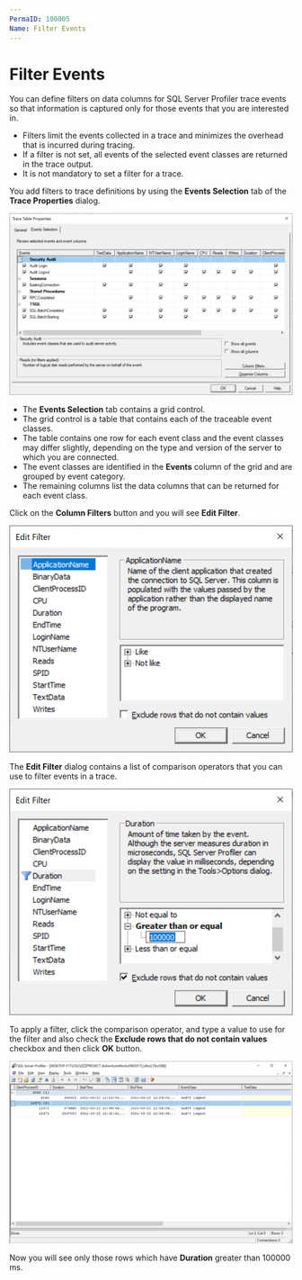 ```yaml
---
PermaID: 100005
Name: Filter Events
---
```


# Filter Events

You can define filters on data columns for SQL Server Profiler trace events so that information is captured only for those events that you are interested in. 

 - Filters limit the events collected in a trace and minimizes the overhead that is incurred during tracing. 
 - If a filter is not set, all events of the selected event classes are returned in the trace output. 
 - It is not mandatory to set a filter for a trace. 

You add filters to trace definitions by using the **Events Selection** tab of the **Trace Properties** dialog.

<img src="images/filter-events-1.png" alt="Events Selection">

 - The **Events Selection** tab contains a grid control. 
 - The grid control is a table that contains each of the traceable event classes. 
 - The table contains one row for each event class and the event classes may differ slightly, depending on the type and version of the server to which you are connected. 
 - The event classes are identified in the **Events** column of the grid and are grouped by event category. 
 - The remaining columns list the data columns that can be returned for each event class.

Click on the **Column Filters** button and you will see **Edit Filter**.

<img src="images/filter-events-2.png" alt="Edit Filter">

The **Edit Filter** dialog contains a list of comparison operators that you can use to filter events in a trace.

<img src="images/filter-events-3.png" alt="Edit Filter">

To apply a filter, click the comparison operator, and type a value to use for the filter and also check the **Exclude rows that do not contain values** checkbox and then click **OK** button.

<img src="images/filter-events-4.png" alt="SQL Server Profiler">

Now you will see only those rows which have **Duration** greater than 100000 ms.
